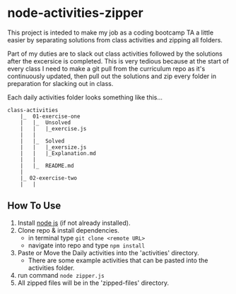 # node-activities-zipper

This project is inteded to make my job as a coding bootcamp TA a little easier by separating solutions from class activities and zipping all folders.

Part of my duties are to slack out class activities followed by the solutions after the excersice is completed.
This is very tedious because at the start of every class I need to make a git pull from the curriculum repo as it's continuously updated, then pull out the solutions and zip every folder in preparation for slacking out in class.

Each daily activities folder looks something like this...

```
class-activities
    |_  01-exercise-one
    |   |_  Unsolved
    |   |   |_exercise.js
    |   |
    |   |_  Solved
    |   |   |_exersize.js
    |   |   |_Explanation.md
    |   |
    |   |_  README.md
    |
    |_ 02-exercise-two
    |   |
```  

## How To Use

1. Install [node js](https://nodejs.org/en/) (if not already installed).
2. Clone repo & install dependencies.
    * in terminal type ```git clone <remote URL>```
    * navigate into repo and type ```npm install```
3. Paste or Move the Daily activities into the 'activities' directory.
    * There are some example activities that can be pasted into the activities folder.
4. run command ```node zipper.js```
5. All zipped files will be in the 'zipped-files' directory.
